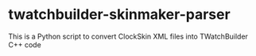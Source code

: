 # twatchbuilder-skinmaker-parser
This is a Python script to convert ClockSkin XML files into TWatchBuilder C++ code
